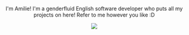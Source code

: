 <p align="center">I'm Amilie! I'm a genderfluid English software developer who puts all my projects on here! Refer to me however you like :D<br></p>

<p align="center"><img src="https://ziadoua.github.io/m3-Markdown-Badges/badges/Arch/arch1.svg"></p>

